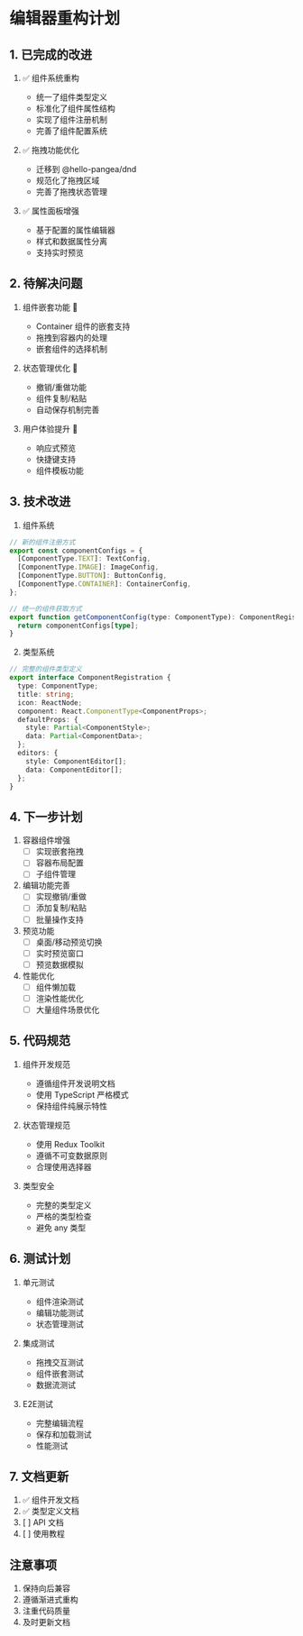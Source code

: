 # 编辑器重构计划

## 1. 已完成的改进

1. ✅ 组件系统重构
   - 统一了组件类型定义
   - 标准化了组件属性结构
   - 实现了组件注册机制
   - 完善了组件配置系统

2. ✅ 拖拽功能优化
   - 迁移到 @hello-pangea/dnd
   - 规范化了拖拽区域
   - 完善了拖拽状态管理

3. ✅ 属性面板增强
   - 基于配置的属性编辑器
   - 样式和数据属性分离
   - 支持实时预览

## 2. 待解决问题

1. 组件嵌套功能 🚧
   - Container 组件的嵌套支持
   - 拖拽到容器内的处理
   - 嵌套组件的选择机制

2. 状态管理优化 🚧
   - 撤销/重做功能
   - 组件复制/粘贴
   - 自动保存机制完善

3. 用户体验提升 🚧
   - 响应式预览
   - 快捷键支持
   - 组件模板功能

## 3. 技术改进

1. 组件系统
```typescript
// 新的组件注册方式
export const componentConfigs = {
  [ComponentType.TEXT]: TextConfig,
  [ComponentType.IMAGE]: ImageConfig,
  [ComponentType.BUTTON]: ButtonConfig,
  [ComponentType.CONTAINER]: ContainerConfig,
};

// 统一的组件获取方式
export function getComponentConfig(type: ComponentType): ComponentRegistration | undefined {
  return componentConfigs[type];
}
```

2. 类型系统
```typescript
// 完整的组件类型定义
export interface ComponentRegistration {
  type: ComponentType;
  title: string;
  icon: ReactNode;
  component: React.ComponentType<ComponentProps>;
  defaultProps: {
    style: Partial<ComponentStyle>;
    data: Partial<ComponentData>;
  };
  editors: {
    style: ComponentEditor[];
    data: ComponentEditor[];
  };
}
```

## 4. 下一步计划

1. 容器组件增强
   - [ ] 实现嵌套拖拽
   - [ ] 容器布局配置
   - [ ] 子组件管理

2. 编辑功能完善
   - [ ] 实现撤销/重做
   - [ ] 添加复制/粘贴
   - [ ] 批量操作支持

3. 预览功能
   - [ ] 桌面/移动预览切换
   - [ ] 实时预览窗口
   - [ ] 预览数据模拟

4. 性能优化
   - [ ] 组件懒加载
   - [ ] 渲染性能优化
   - [ ] 大量组件场景优化

## 5. 代码规范

1. 组件开发规范
   - 遵循组件开发说明文档
   - 使用 TypeScript 严格模式
   - 保持组件纯展示特性

2. 状态管理规范
   - 使用 Redux Toolkit
   - 遵循不可变数据原则
   - 合理使用选择器

3. 类型安全
   - 完整的类型定义
   - 严格的类型检查
   - 避免 any 类型

## 6. 测试计划

1. 单元测试
   - 组件渲染测试
   - 编辑功能测试
   - 状态管理测试

2. 集成测试
   - 拖拽交互测试
   - 组件嵌套测试
   - 数据流测试

3. E2E测试
   - 完整编辑流程
   - 保存和加载测试
   - 性能测试

## 7. 文档更新

1. ✅ 组件开发文档
2. ✅ 类型定义文档
3. [ ] API 文档
4. [ ] 使用教程

## 注意事项

1. 保持向后兼容
2. 遵循渐进式重构
3. 注重代码质量
4. 及时更新文档 